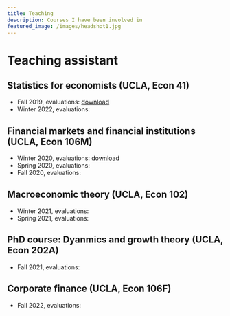 ```yaml
---
title: Teaching
description: Courses I have been involved in
featured_image: /images/headshot1.jpg
---
```


#  Teaching assistant
## Statistics for economists (UCLA, Econ 41)
- Fall 2019, evaluations: <a href="teaching_evals/TA_evaluations_F2019_Econ_41.pdf" download>download</a>
- Winter 2022, evaluations:

## Financial markets and financial institutions (UCLA, Econ 106M)
- Winter 2020, evaluations: <a href="teaching_evals/TA_evaluations_W2020_Econ_106M.pdf" download>download</a>
- Spring 2020, evaluations:
- Fall 2020, evaluations:

## Macroeconomic theory (UCLA, Econ 102)
- Winter 2021, evaluations:
- Spring 2021, evaluations:

## PhD course: Dyanmics and growth theory (UCLA, Econ 202A)
- Fall 2021, evaluations:

## Corporate finance (UCLA, Econ 106F)
- Fall 2022, evaluations:
